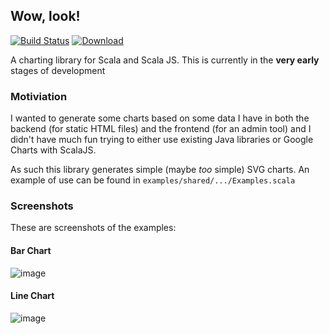 ## Wow, look!

[![Build Status](https://travis-ci.org/tomverran/wowlook.svg?branch=master)](https://travis-ci.org/tomverran/wowlook) [![Download](https://api.bintray.com/packages/tomverran/maven/wowlook/images/download.svg) ](https://bintray.com/tomverran/maven/wowlook/_latestVersion)

A charting library for Scala and Scala JS.
This is currently in the **very early** stages of development

### Motiviation

I wanted to generate some charts based on some data I have in both the backend
(for static HTML files) and the frontend (for an admin tool) and I didn't have much fun
trying to either use existing Java libraries or Google Charts with ScalaJS.

As such this library generates simple (maybe _too_ simple) SVG charts.
An example of use can be found in `examples/shared/.../Examples.scala`

### Screenshots

These are screenshots of the examples:

#### Bar Chart

![image](https://user-images.githubusercontent.com/1388226/50562948-a9bec380-0d10-11e9-9654-fb1124a430d0.png)

#### Line Chart

![image](https://user-images.githubusercontent.com/1388226/50562946-a0cdf200-0d10-11e9-86d5-09ba94d4a9c6.png)

